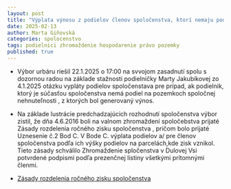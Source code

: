 ```yaml
---
layout: post
title: "Výplata výnosu z podielov členov spoločenstva, ktorí nemaju podiel na nehnuteľnostiach, z ktorých bol generovaný výnos."
date: 2025-02-13
author: Marta Giňovská
categories: spolocenstvo
tags: podielnici zhromaždenie hospodarenie právo pozemky
published: true
---
```


- Výbor urbáru riešil 22.1.2025 o 17:00 na svvojom zasadnutí spolu s dozornou radou na základe stažnosti podielničky Marty Jakubíkovej zo 4.1.2025 otázku vypláty podielov spoločenstava pre prípad, ak podielnik, ktorý je súčasťou spoločenstva nemá podiel na pozemkoch spoločnej nehnuteľnosti , z ktorých bol generovaný výnos.
- Na základe lustrácie predchadzajúcich rozhodnutí spoločenstva výbor zistil, že dňa 4.6.2016 boli na valnom zhromaždení spoločebstva prijaté Zásady rozdelenia ročného zisku spoločenstva , pričom bolo prijaté Uznesenie č.2 Bod C. V Bode C. výplata podielov a/ pre členov spoločenstva podľa ich výšky podielov na parcelách,kde zisk vznikol. Tieto zásady schválilo Zhromaždenie spločenstva v Dulovej Vsi potvrdené podpismi podľa prezenčnej listiny všetkými prítomnými členmi.

- [Zásady rozdelenia ročného zisku spoločenstva](https://urbar.dulovaves.sk/docs/2016-06-04-ZasadyRozdeleniaZisku.html)

